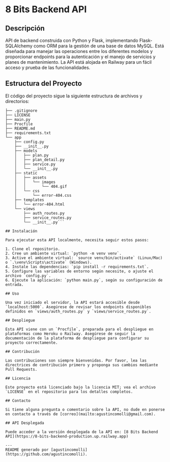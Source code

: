 # 8 Bits Backend API

## Descripción

API de backend construida con Python y Flask, implementando Flask-SQLAlchemy como ORM para la gestión de una base de datos MySQL. Está diseñada para manejar las operaciones entre los diferentes modelos y proporcionar endpoints para la autenticación y el manejo de servicios y planes de mantenimiento. La API está alojada en Railway para un fácil acceso y prueba de las funcionalidades.

## Estructura del Proyecto

El código del proyecto sigue la siguiente estructura de archivos y directorios:
```.
├── .gitignore
├── LICENSE
├── main.py
├── Procfile
├── README.md
├── requirements.txt
└── app
    ├── config.py
    ├── __init__.py
    ├── models
    │   ├── plan.py
    │   ├── plan_detail.py
    │   ├── service.py
    │   └── __init__.py
    ├── static
    │   ├── assets
    │   │   └── images
    │   │       └── 404.gif
    │   └── css
    │       └── error-404.css
    ├── templates
    │   └── error-404.html
    └── views
        ├── auth_routes.py
        ├── service_routes.py
        └── __init__.py```

## Instalación

Para ejecutar esta API localmente, necesita seguir estos pasos:

1. Clone el repositorio.
2. Cree un ambiente virtual: `python -m venv venv`.
3. Active el ambiente virtual: `source venv/bin/activate` (Linux/Mac) o `.\venv\Scripts\activate` (Windows).
4. Instale las dependencias: `pip install -r requirements.txt`.
5. Configure las variables de entorno según necesite, o ajuste el archivo `config.py`.
6. Ejecute la aplicación: `python main.py`, según su configuración de entrada.

## Uso

Una vez iniciado el servidor, la API estará accesible desde `localhost:5000`. Asegúrese de revisar los endpoints disponibles definidos en `views/auth_routes.py` y `views/service_routes.py`.

## Despliegue

Esta API viene con un `Procfile`, preparada para el despliegue en plataformas como Heroku o Railway. Asegúrese de seguir la documentación de la plataforma de despliegue para configurar su proyecto correctamente.

## Contribución

Las contribuciones son siempre bienvenidas. Por favor, lea las directrices de contribución primero y proponga sus cambios mediante Pull Requests.

## Licencia

Este proyecto está licenciado bajo la licencia MIT; vea el archivo `LICENSE` en el repositorio para los detalles completos.

## Contacto

Si tiene alguna pregunta o comentario sobre la API, no dude en ponerse en contacto a través de [correo](mailto:agustincomolli@gmail.com).

## API Desplegada

Puede acceder a la versión desplegada de la API en: [8 Bits Backend API](https://8-bits-backend-production.up.railway.app)

---
README generado por [agustincomolli](https://github.com/agustincomolli).